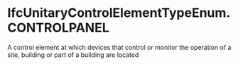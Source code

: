 IfcUnitaryControlElementTypeEnum.CONTROLPANEL
=============================================
A control element at which devices that control or monitor the operation of a
site, building or part of a building are located


